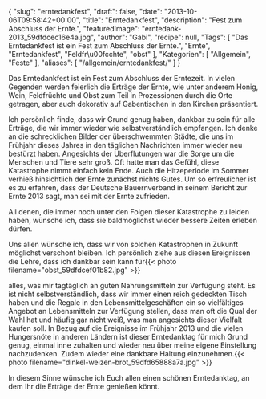 {
    "slug": "erntedankfest",
    "draft": false,
    "date": "2013-10-06T09:58:42+00:00",
    "title": "Erntedankfest",
    "description": "Fest zum Abschluss der Ernte.",
    "featuredImage": "erntedank-2013_59dfdcec16e4a.jpg",
    "author": "Gabi",
    "recipe": null,
    "Tags": [
        "Das Erntedankfest ist ein Fest zum Abschluss der Ernte.",
        "Ernte",
        "Erntedankfest",
        "Feldfr\u00fcchte",
        "obst"
    ],
    "Kategorien": [
        "Allgemein",
        "Feste"
    ],
    "aliases": [
        "\/allgemein\/erntedankfest\/"
    ]
}

Das Erntedankfest ist ein Fest zum Abschluss der Erntezeit. In vielen Gegenden werden feierlich die Erträge der Ernte, wie unter anderem Honig, Wein, Feldfrüchte und Obst zum Teil in Prozessionen durch die Orte getragen, aber auch dekorativ auf Gabentischen in den Kirchen präsentiert.

Ich persönlich finde, dass wir Grund genug haben, dankbar zu sein für alle Erträge, die wir immer wieder wie selbstverständlich empfangen. Ich denke an die schrecklichen Bilder der überschwemmten Städte, die uns im Frühjahr dieses Jahres in den täglichen Nachrichten immer wieder neu bestürzt haben. Angesichts der Überflutungen war die Sorge um die Menschen und Tiere sehr groß. Oft hatte man das Gefühl, diese Katastrophe nimmt einfach kein Ende. Auch die Hitzeperiode im Sommer verhieß hinsichtlich der Ernte zunächst nichts Gutes. Um so erfreulicher ist es zu erfahren, dass der Deutsche Bauernverband in seinem Bericht zur Ernte 2013 sagt, man sei mit der Ernte zufrieden.

All denen, die immer noch unter den Folgen dieser Katastrophe zu leiden haben, wünsche ich, dass sie baldmöglichst wieder bessere Zeiten erleben dürfen.

Uns allen wünsche ich, dass wir von solchen Katastrophen in Zukunft möglichst verschont bleiben. Ich persönlich ziehe aus diesen Ereignissen die Lehre, dass ich dankbar sein kann für{{< photo filename="obst_59dfdcef01b82.jpg" >}} 

alles, was mir tagtäglich an guten Nahrungsmitteln zur Verfügung steht. Es ist nicht selbstverständlich, dass wir immer einen reich gedeckten Tisch haben und die Regale in den Lebensmittelgeschäften ein so vielfältiges Angebot an Lebensmitteln zur Verfügung stellen, dass man oft die Qual der Wahl hat und häufig gar nicht weiß, was man angesichts dieser Vielfalt kaufen soll. In Bezug auf die Ereignisse im Frühjahr 2013 und die vielen Hungersnöte in anderen Ländern ist dieser Erntedanktag für mich Grund genug, einmal inne zuhalten und wieder neu über meine eigene Einstellung nachzudenken. Zudem wieder eine dankbare Haltung einzunehmen.{{< photo filename="dinkel-weizen-brot_59dfd65888a7a.jpg" >}} 

In diesem Sinne wünsche ich Euch allen einen schönen Erntedanktag, an dem Ihr die Erträge der Ernte genießen könnt.